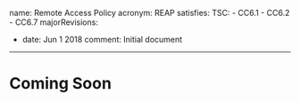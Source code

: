 name: Remote Access Policy
acronym: REAP
satisfies:
  TSC:
    - CC6.1
    - CC6.2
    - CC6.7
majorRevisions:
  - date: Jun 1 2018
    comment: Initial document
---

# Coming Soon